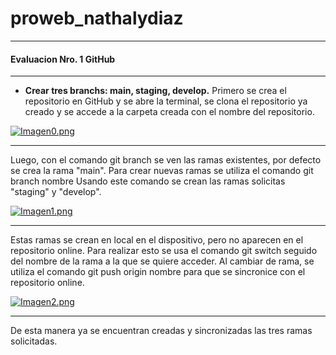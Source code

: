 proweb_nathalydiaz
===============
----------
#### Evaluacion Nro. 1 GitHub
----------
* **Crear tres branchs: main, staging, develop.**
Primero se crea el repositorio en GitHub y se abre la terminal, se clona el repositorio ya creado y se accede a la carpeta creada con el nombre del repositorio.

[![Imagen0.png](https://i.postimg.cc/02ngKzGX/Imagen0.png)](https://postimg.cc/rKDZvFP5)

----------
Luego, con el comando git branch se ven las ramas existentes, por defecto se crea la rama "main".
Para crear nuevas ramas se utiliza el comando git branch nombre
Usando este comando se crean las ramas solicitas "staging" y "develop".

[![Imagen1.png](https://i.postimg.cc/j2KMXhQV/Imagen1.png)](https://postimg.cc/WFWmpgHS)

----------
Estas ramas se crean en local en el dispositivo, pero no aparecen en el repositorio online. Para realizar esto se usa el comando git switch seguido del nombre de la rama a la que se quiere acceder.
Al cambiar de rama, se utiliza el comando git push origin nombre para que se sincronice con el repositorio online.

[![Imagen2.png](https://i.postimg.cc/qMJm6jvy/Imagen2.png)](https://postimg.cc/s1LPtPSg)

----------
De esta manera ya se encuentran creadas y sincronizadas las tres ramas solicitadas.
